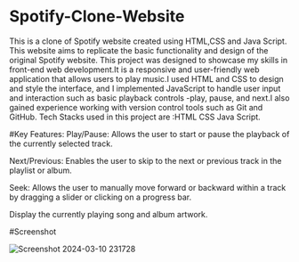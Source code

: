 # Spotify-Clone-Website
This is a clone of Spotify website created using HTML,CSS and Java Script. This website aims to replicate the basic functionality  and design of  the original  Spotify website.
This project was designed to showcase my skills in front-end web development.It is a responsive and user-friendly web application that allows users to play music.I used HTML and CSS to design and style the interface, and I implemented JavaScript to handle user input and interaction such as basic playback controls -play, pause, and next.I also gained experience working with version control tools such as Git and GitHub.
Tech Stacks used in this project are :HTML CSS Java Script.

#Key Features:
Play/Pause: Allows the user to start or pause the playback of the currently selected track.

Next/Previous: Enables the user to skip to the next or previous track in the playlist or album.

Seek: Allows the user to manually move forward or backward within a track by dragging a slider or clicking on a progress bar.

Display the currently playing song and album artwork.


 #Screenshot 
 
 ![Screenshot 2024-03-10 231728](https://github.com/shrey-111/Spotify-Clone-Website/assets/123317004/a0d65715-89fd-406d-b3d4-620c0f8333f1)



